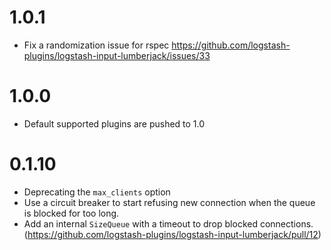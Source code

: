 # 1.0.1
  - Fix a randomization issue for rspec https://github.com/logstash-plugins/logstash-input-lumberjack/issues/33
# 1.0.0
  - Default supported plugins are pushed to 1.0
# 0.1.10
  - Deprecating the `max_clients` option
  - Use a circuit breaker to start refusing new connection when the queue is blocked for too long.
  - Add an internal `SizeQueue` with a timeout to drop blocked connections. (https://github.com/logstash-plugins/logstash-input-lumberjack/pull/12)
